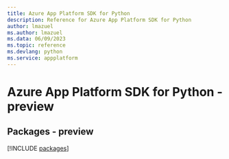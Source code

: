 ```yaml
---
title: Azure App Platform SDK for Python
description: Reference for Azure App Platform SDK for Python
author: lmazuel
ms.author: lmazuel
ms.data: 06/09/2023
ms.topic: reference
ms.devlang: python
ms.service: appplatform
---
```

# Azure App Platform SDK for Python - preview
## Packages - preview
[!INCLUDE [packages](app-platform-index.md)]